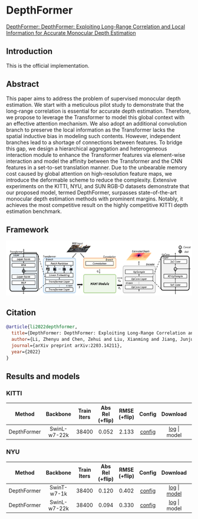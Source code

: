 # DepthFormer

[DepthFormer: DepthFormer: Exploiting Long-Range Correlation and Local Information for Accurate Monocular Depth Estimation](https://arxiv.org/abs/2203.14211)

## Introduction

This is the official implementation.

## Abstract

This paper aims to address the problem of supervised monocular depth estimation. We start with a meticulous pilot study to demonstrate that the long-range correlation is essential for accurate depth estimation. Therefore, we propose to leverage the Transformer to model this global context with an effective attention mechanism. We also adopt an additional convolution branch to preserve the local information as the Transformer lacks the spatial inductive bias in modeling such contents. However, independent branches lead to a shortage of connections between features. To bridge this gap, we design a hierarchical aggregation and heterogeneous interaction module to enhance the Transformer features via element-wise interaction and model the affinity between the Transformer and the CNN features in a set-to-set translation manner. Due to the unbearable memory cost caused by global attention on high-resolution feature maps, we introduce the deformable scheme to reduce the complexity. Extensive experiments on the KITTI, NYU, and SUN RGB-D datasets demonstrate that our proposed model, termed DepthFormer, surpasses state-of-the-art monocular depth estimation methods with prominent margins. Notably, it achieves the most competitive result on the highly competitive KITTI depth estimation benchmark.

## Framework
<div align=center><img width="550" height="150" src="resources/images/depthformer.png"/></div>

## Citation

```bibtex
@article{li2022depthformer,
  title={DepthFormer: DepthFormer: Exploiting Long-Range Correlation and Local Information for Accurate Monocular Depth Estimation},
  author={Li, Zhenyu and Chen, Zehui and Liu, Xianming and Jiang, Junjun},
  journal={arXiv preprint arXiv:2203.14211},
  year={2022}
}
```

## Results and models

### KITTI

| Method | Backbone | Train Iters | Abs Rel (+flip) | RMSE (+flip) | Config | Download | GPUs |
| ------ | :--------: | :----: | :--------------: | :------: | :------: | :--------: | :---:|
| DepthFormer  |  SwinL-w7-22k  |  38400   | 0.052 | 2.133 |  [config](https://github.com/zhyever/Monocular-Depth-Estimation-Toolbox/blob/main/configs/depthformer/depthformer_swinl_22k_w7_kitti.py) | [log](https://github.com/zhyever/Monocular-Depth-Estimation-Toolbox/blob/main/configs/depthformer/resources/logs/depthformer_swinl_22k_w7_kitti.txt) \| model | 8 V100 |

### NYU

| Method | Backbone | Train Iters | Abs Rel (+flip) | RMSE (+flip) | Config | Download | GPUs |
| ------ | :--------: | :----: | :--------------: | :------: | :------: | :--------: | :---:|
| DepthFormer | SwinT-w7-1k   |  38400   | 0.120 | 0.402 |  [config](https://github.com/zhyever/Monocular-Depth-Estimation-Toolbox/blob/main/configs/depthformer/depthformer_swint_w7_nyu.py) | [log](https://github.com/zhyever/Monocular-Depth-Estimation-Toolbox/blob/main/configs/depthformer/resources/logs/depthformer_swint_w7_nyu.txt) \| [model](https://drive.google.com/file/d/1u8Kjgd9EmwwB_xMeBD7XaalpDygbSP73/view?usp=sharing) | 2 3090 |
| DepthFormer  |  SwinL-w7-22k  |  38400   | 0.094 | 0.330 |  [config](https://github.com/zhyever/Monocular-Depth-Estimation-Toolbox/blob/main/configs/depthformer/depthformer_swinl_22k_w7_nyu.py) | [log](https://github.com/zhyever/Monocular-Depth-Estimation-Toolbox/blob/main/configs/depthformer/resources/logs/depthformer_swinl_22k_w7_nyu.txt) \| model | 8 V100 |

